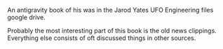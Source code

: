 An antigravity book of his was in the Jarod Yates UFO Engineering files google drive.

Probably the most interesting part of this book is the old news clippings. Everything else consists of oft discussed things in other sources.